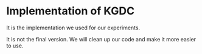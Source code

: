 # Implementation of KGDC

It is the implementation we used for our experiments.


It is not the final version. We will clean up our code and make it more easier to use.
